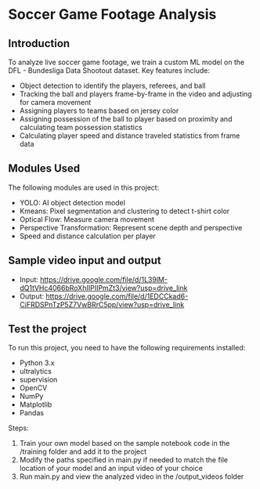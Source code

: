 # Soccer Game Footage Analysis

## Introduction
To analyze live soccer game footage, we train a custom ML model on the DFL - Bundesliga Data Shootout dataset. Key features include:
- Object detection to identify the players, referees, and ball
- Tracking the ball and players frame-by-frame in the video and adjusting for camera movement
- Assigning players to teams based on jersey color
- Assigning possession of the ball to player based on proximity and calculating team possession statistics
- Calculating player speed and distance traveled statistics from frame data

## Modules Used
The following modules are used in this project:
- YOLO: AI object detection model
- Kmeans: Pixel segmentation and clustering to detect t-shirt color
- Optical Flow: Measure camera movement
- Perspective Transformation: Represent scene depth and perspective
- Speed and distance calculation per player

## Sample video input and output
- Input: https://drive.google.com/file/d/1L39lM-dQ1tVHc4066bRoXhIIPIIPmZt3/view?usp=drive_link
- Output: https://drive.google.com/file/d/1EDCCkad6-CiFRDSPnTzP5Z7VwBRrC5pp/view?usp=drive_link

## Test the project
To run this project, you need to have the following requirements installed:
- Python 3.x
- ultralytics
- supervision
- OpenCV
- NumPy
- Matplotlib
- Pandas

Steps:
1. Train your own model based on the sample notebook code in the /training folder and add it to the project
2. Modify the paths specified in main.py if needed to match the file location of your model and an input video of your choice
3. Run main.py and view the analyzed video in the /output_videos folder
